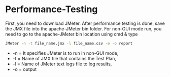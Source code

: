 # Performance-Testing

First, you need to download JMeter. After performance testing is done, save the JMX file into the apache-JMeter bin folder. For non-GUI mode run, you need to go to the apache-JMeter bin location using cmd & type 

```sh
JMeter -n -t file_name.jmx -l file_name.csv -e -o report 
```

- -n = It specifies JMeter is to run in non-GUI mode, 
- -t = Name of JMX file that contains the Test Plan, 
- -l = Name of JMeter text logs file to log results, 
- -o = output
 
